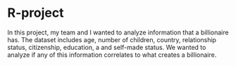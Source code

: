 # R-project
In this project, my team and I wanted to analyze information that a billionaire has. The dataset includes age, number of children, country, relationship status, citizenship, education, a
and self-made status. We wanted to analyze if any of this information correlates to what creates a billionaire. 
